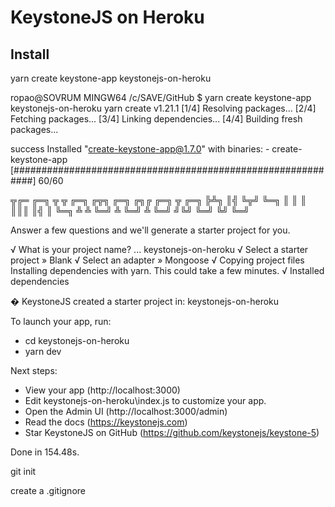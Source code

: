 # KeystoneJS on Heroku




## Install

yarn create keystone-app keystonejs-on-heroku

ropao@SOVRUM MINGW64 /c/SAVE/GitHub
$ yarn create keystone-app keystonejs-on-heroku
yarn create v1.21.1
[1/4] Resolving packages...
[2/4] Fetching packages...
[3/4] Linking dependencies...
[4/4] Building fresh packages...

success Installed "create-keystone-app@1.7.0" with binaries:
      - create-keystone-app
[############################################################] 60/60

 ╦╔═ ╔═╗ ╦ ╦ ╔═╗ ╔╦╗ ╔═╗ ╔╗╔ ╔═╗  ╦ ╔═╗
 ╠╩╗ ║╣  ╚╦╝ ╚═╗  ║  ║ ║ ║║║ ║╣   ║ ╚═╗
 ╩ ╩ ╚═╝  ╩  ╚═╝  ╩  ╚═╝ ╝╚╝ ╚═╝ ╚╝ ╚═╝


Answer a few questions and we'll generate a starter project for you.

√ What is your project name? ... keystonejs-on-heroku
√ Select a starter project » Blank
√ Select an adapter » Mongoose
√ Copying project files
Installing dependencies with yarn. This could take a few minutes.
√ Installed dependencies

  �  KeystoneJS created a starter project in: keystonejs-on-heroku

  To launch your app, run:

  - cd keystonejs-on-heroku
  - yarn dev

  Next steps:

  - View your app (http://localhost:3000)
  - Edit keystonejs-on-heroku\index.js to customize your app.
  - Open the Admin UI (http://localhost:3000/admin)
  - Read the docs (https://keystonejs.com)
  - Star KeystoneJS on GitHub (https://github.com/keystonejs/keystone-5)

Done in 154.48s.



git init

create a .gitignore